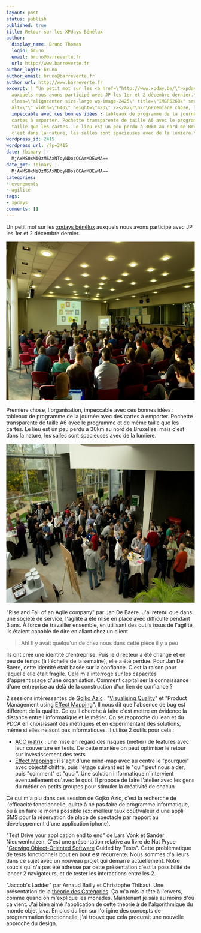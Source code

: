 ```yaml
---
layout: post
status: publish
published: true
title: Retour sur les XPdays Bénélux
author:
  display_name: Bruno Thomas
  login: bruno
  email: bruno@barreverte.fr
  url: http://www.barreverte.fr
author_login: bruno
author_email: bruno@barreverte.fr
author_url: http://www.barreverte.fr
excerpt: ! "Un petit mot sur les <a href=\"http://www.xpday.be/\">xpdays bénélux</a>
  auxquels nous avons participé avec JP les 1er et 2 décembre dernier.\r\n\r\n<a href=\"/images/IMGP52681.jpg\"><img
  class=\"aligncenter size-large wp-image-2425\" title=\"IMGP5268\" src=\"/images/IMGP52681-1024x678.jpg\"
  alt=\"\" width=\"640\" height=\"423\" /></a>\r\n\r\nPremière chose, l'organisation,
  impeccable avec ces bonnes idées : tableaux de programme de la journée avec des
  cartes à emporter. Pochette transparente de taille A6 avec le programme et de même
  taille que les cartes. Le lieu est un peu perdu à 30km au nord de Bruxelles, mais
  c'est dans la nature, les salles sont spacieuses avec de la lumière.\r\n\r\n"
wordpress_id: 2415
wordpress_url: /?p=2415
date: !binary |-
  MjAxMS0xMi0zMSAxNToyNDozOCArMDEwMA==
date_gmt: !binary |-
  MjAxMS0xMi0zMSAxNDoyNDozOCArMDEwMA==
categories:
- evenements
- agilité
tags:
- xpdays
comments: []
---
```

<p>Un petit mot sur les <a href="http://www.xpday.be/">xpdays bénélux</a> auxquels nous avons participé avec JP les 1er et 2 décembre dernier.</p>
<p><a href="/images/IMGP52681.jpg"><img class="aligncenter size-large wp-image-2425" title="IMGP5268" src="/images/IMGP52681-1024x678.jpg" alt="" width="640" height="423" /></a></p>
<p>Première chose, l'organisation, impeccable avec ces bonnes idées : tableaux de programme de la journée avec des cartes à emporter. Pochette transparente de taille A6 avec le programme et de même taille que les cartes. Le lieu est un peu perdu à 30km au nord de Bruxelles, mais c'est dans la nature, les salles sont spacieuses avec de la lumière.</p>
<p><a id="more"></a><a id="more-2415"></a></p>
<p><a href="/images/IMGP5264.jpg"><img class="aligncenter size-large wp-image-2428" title="IMGP5264" src="/images/IMGP5264-1024x678.jpg" alt="" width="640" height="423" /></a></p>
<p>"Rise and Fall of an Agile company" par Jan De Baere. J'ai retenu que dans une société de service, l'agilité a été mise en place avec difficulté pendant 3 ans. À force de travailler ensemble, en utilisant des outils issus de l'agilité, ils étaient capable de dire en allant chez un client</p>
<blockquote><p>Ah! Il y avait quelqu'un de chez nous dans cette pièce il y a peu</p></blockquote>
<p>Ils ont créé une identité d'entreprise. Puis le directeur a été changé et en peu de temps (à l'échelle de la semaine), elle a été perdue. Pour Jan De Baere, cette identité était basée sur la confiance. C'est la raison pour laquelle elle était fragile. Cela m'a interrogé sur les capacités d'apprentissage d'une organisation. Comment capitaliser la connaissance d'une entreprise au delà de la construction d'un lien de confiance ?</p>
<p>2 sessions intéressantes de <a href="http://gojko.net/">Gojko Azic</a> : "<a href="http://visualisingquality.org">Visualising Quality</a>" et "Product Management using <a href="http://gojko.net/effect-map/">Effect Mapping</a>". Il nous dit que l'absence de bug est différent de la qualité. Ce qu'il cherche à faire c'est mettre en évidence la distance entre l'informatique et le métier. On se rapproche du lean et du PDCA en choisissant des métriques et en expérimentant des solutions, même si elles ne sont pas informatiques. Il utilise 2 outils pour cela :</p>
<ul>
<li><a href="http://googletesting.blogspot.com/2011/10/google-test-analytics-now-in-open.html">ACC matrix</a> : une mise en regard des risques (métier) de features avec leur couverture en tests. De cette manière on peut optimiser le retour sur investissement des tests</li>
<li><a href="http://gojko.net/effect-map/">Effect Mapping</a> : il s'agit d'une mind-map avec au centre le "pourquoi" avec objectif chiffré, puis l'étage suivant est le "qui" peut nous aider, puis "comment" et "quoi". Une solution informatique n'intervient éventuellement qu'avec le quoi. Il propose de faire l'atelier avec les gens du métier en petits groupes pour stimuler la créativité de chacun</li>
</ul>
<p>Ce qui m'a plu dans ces session de Gojko Azic, c'est la recherche de l'efficacité fonctionnelle, quitte à ne pas faire de programme informatique, ou à en faire le moins possible (ex: meilleur taux coût/valeur d'une appli SMS pour la réservation de place de spectacle par rapport au développement d'une application iphone).</p>
<p>"Test Drive your application end to end" de Lars Vonk et Sander Nieuwenhuizen. C'est une présentation relative au livre de Nat Pryce "<a href="http://www.growing-object-oriented-software.com/">Growing Object-Oriented Software</a> Guided by Tests". Cette problématique de tests fonctionnels bout en bout est récurrente. Nous sommes d'ailleurs dans ce sujet avec un nouveau projet qui démarre actuellement. Notre soucis qui n'a pas été adressé par cette présentation c'est la possibilité de lancer 2 navigateurs, et de tester les interactions entre les 2.</p>
<p>"Jaccob's Ladder" par Arnaud Bailly et Christophe Thibaut. Une présentation de la <a href="http://fr.wikipedia.org/wiki/Th%C3%A9orie_des_cat%C3%A9gories">théorie des Catégories</a>. Ça m'a mis la tête à l'envers, comme quand on m'explique les monades. Maintenant je sais au moins d'où ça vient. J'ai bien aimé l'application de cette théorie à de l'algorithmique du monde objet java. En plus du lien sur l'origine des concepts de programmation fonctionnelle, j'ai trouvé que cela procurait une nouvelle approche du design.</p>
